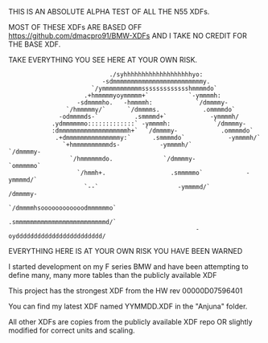 THIS IS AN ABSOLUTE ALPHA TEST OF ALL THE N55 XDFs.

MOST OF THESE XDFs ARE BASED OFF https://github.com/dmacpro91/BMW-XDFs AND I TAKE NO CREDIT FOR THE BASE XDF.

TAKE EVERYTHING YOU SEE HERE AT YOUR OWN RISK.

                                ./syhhhhhhhhhhhhhhhhhhhyo:                                          
                              -sdmmmmmmmmmmmmmmmmmmmmmmmmmy.                                        
                           `/ymmmmmmmmmmmssssssssssssshmmmmdo`                                      
                         .+hmmmmmyoymmmmm+`           `-ymmmmh:                                     
                       -sdmmmmho.   -hmmmmh:            `/dmmmmy-                                   
                    `/hmmmmmy/`      `/dmmmms.            .ommmmdo`                                 
                  -odmmmmds-`          .smmmmd+`            -ymmmmh/                                
                .ydmmmmmmo:::::::::::::` -ymmmmh:            `/dmmmmy-                              
                :dmmmmmmmmmmmmmmmmmmmh+`  `/dmmmmy-            .ommmmdo`                            
                 .+dmmmmmmmmmmmmmmmy:`      .smmmmdo`            -ymmmmh/`                          
                   `+hmmmmmmmmmmds-           -ymmmmh/`           `/dmmmmy-                         
                     `/hmmmmmmdo.              `/dmmmmy-            `ommmmmo`                       
                       `/hmmh+.                  .smmmmmo`            -ymmmmd/`                     
                         `--`                      -ymmmmd/`            /dmmmmy-                    
                                                    `/dmmmmhsoooooooooooodmmmmmmo`                  
                                                      .smmmmmmmmmmmmmmmmmmmmmmmmmd/`                
                                                        -oydddddddddddddddddddddddd/                
                                                                                                    
                                                                                                    
EVERYTHING HERE IS AT YOUR OWN RISK
YOU HAVE BEEN WARNED

I started development on my F series BMW and have been attempting to define many, many more tables than the publicly available XDF

This project has the strongest XDF from the HW rev 00000D07596401

You can find my latest XDF named YYMMDD.XDF in the "Anjuna" folder.

All other XDFs are copies from the publicly available XDF repo OR slightly modified for correct units and scaling.

